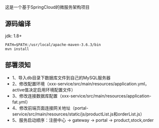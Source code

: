 这是一个基于SpringCloud的微服务架构项目


## 源码编译
jdk: 1.8+
```shell script
PATH=$PATH:/usr/local/apache-maven-3.6.3/bin
mvn install
```
## 部署须知
- 1、导入db目录下数据库文件到自己的MySQL服务器
- 2、修改配置环境（xxx-service/src/main/resources/application.yml，active值决定启用环境配置文件）
- 3、修改连接数据库配置（xxx-service/src/main/resources/application-fat.yml）
- 4、修改前端页面连接网关地址（portal-service/src/main/resources/static/js/productList.js和orderList.js）
- 5、服务启动顺序：注册中心 -> gateway -> portal -> product,stock,order

